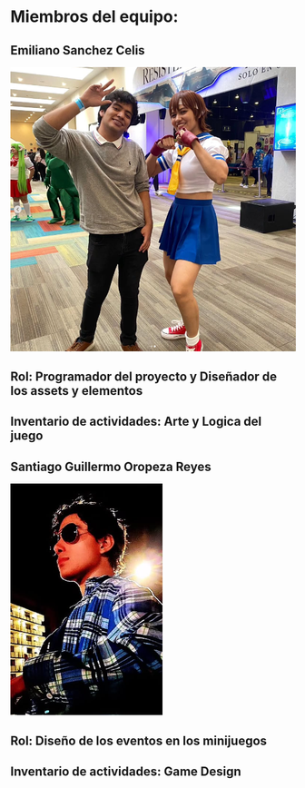 # Miembros del equipo:

## Emiliano Sanchez Celis
![Imagen](ASSETS/Emi_Photo.PNG)
## Rol: Programador del proyecto y Diseñador de los assets y elementos

## Inventario de actividades: Arte y Logica del juego 


## Santiago Guillermo Oropeza Reyes
![Fotomia](ASSETS/Captura%20de%20pantalla%202025-10-17%20123055.png)
## Rol: Diseño de los eventos en los minijuegos

## Inventario de actividades: Game Design

 

